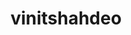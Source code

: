 ---
title: vinitshahdeo
github: https://github.com/vinitshahdeo
mode: dark
transition: 3s
archetype:
- Minimalistic
---